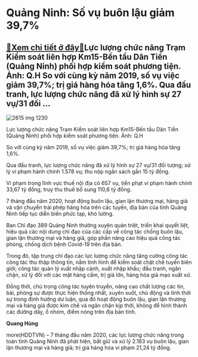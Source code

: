 Quảng Ninh: Số vụ buôn lậu giảm 39,7%
=====================================

[:gift:Xem chi tiết ở đây:gift:](https://hddtvn.com/quang-ninh-so-vu-buon-lau-giam-397/)Lực lượng chức năng Trạm Kiểm soát liên hợp Km15-Bến tầu Dân Tiền (Quảng Ninh) phối hợp kiểm soát phương tiện. Ảnh: Q.H So với cùng kỳ năm 2019, số vụ việc giảm 39,7%; trị giá hàng hóa tăng 1,6%. Qua đấu tranh, lực lượng chức năng đã xử lý hình sự 27 vụ/31 đối …
----------------------------------------------------------------------------------------------------------------------------------------------------------------------------------------------------------------------------------------------------------------------





![2615 img 1230](https://haiquanonline.com.vn/stores/news_dataimages/hungdq/072020/28/10/in_article/2615_IMG_1230.jpg?rt=20200803151142 "Lực lượng chức năng Trạm Kiểm soát liên hợp Km15-Bến tầu Dân Tiền (Quảng Ninh) phối hợp kiểm soát phương tiện. Ảnh: Q.H")


Lực lượng chức năng Trạm Kiểm soát liên hợp Km15-Bến tầu Dân Tiền (Quảng Ninh) phối hợp kiểm soát phương tiện. Ảnh: Q.H



So với cùng kỳ năm 2019, số vụ việc giảm 39,7%; trị giá hàng hóa tăng 1,6%.


Qua đấu tranh, lực lượng chức năng đã xử lý hình sự 27 vụ/31 đối tượng; xử lý vi phạm hành chính 1.578 vụ; thu nộp ngân sách gần 15 tỷ đồng.


Vi phạm trong lĩnh vực thuế nội địa có 657 vụ, tiền phạt vi phạm hành chính 33,67 tỷ đồng, truy thu thuế bổ sung 110,6 tỷ đồng.


7 tháng đầu năm 2020, hoạt động buôn lậu, gian lận thương mại, hàng giả và vận chuyển trái phép hàng hóa trên các tuyến, địa bàn của tỉnh Quảng Ninh tiếp tục diễn biến phức tạp, khó lường.


Ban Chỉ đạo 389 Quảng Ninh thường xuyên quán triệt, triển khai quyết liệt, hiệu quả các nội dung chỉ đạo của các cấp về công tác chống buôn lậu, gian lận thương mại và hàng giả, góp phần nâng cao hiệu quả công tác phòng, chống dịch bệnh Covid-19 trên địa bàn.


Trong đó, tập trung chỉ đạo các lực lượng chức năng tăng cường công tác công tác thu thập thông tin, nắm tình hình để kiểm soát chặt chẽ tuyến biên giới; công tác quản lý xuất nhập cảnh, xuất nhập khẩu; đấu tranh, ngăn chặn, xử lý đối với các mặt hàng cấm, trị giá lớn, hàng hóa giả mạo xuất xứ.


Đồng thời, chú trọng công tác tuyên truyền, nâng cao chất lượng các tin, bài, phóng sự được thực hiện thống nhất, xuyên suốt, chủ động và tính thời sự trong định hướng dư luận, qua đó hoạt động buôn lậu, gian lận thương mại và hàng giả được kìm chế và ngăn chặn kịp thời, không để hình thành các đường dây, ổ nhóm, điểm nóng trên địa bàn tỉnh.




**Quang Hùng**



more(HDDTVN) – 7 tháng đầu năm 2020, các lực lượng chức năng trong toàn tỉnh Quảng Ninh đã phát hiện, bắt giữ và xử lý 2.183 vụ buôn lậu, gian lận thương mại và hàng giả; trị giá hàng hóa vi phạm 21,24 tỷ đồng.

